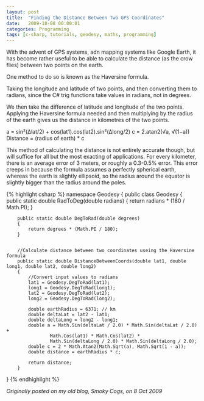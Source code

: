 ```yaml
---
layout: post
title:  "Finding the Distance Between Two GPS Coordinates"
date:   2009-10-08 00:00:01
categories: Programming
tags: [c-sharp, tutorials, geodesy, maths, programming]
---
```


With the advent of GPS systems, adn mapping systems like Google Earth, it has become rather useful to be able to calculate the distance (as the crow flies) between two points on the earth.

One method to do so is known as the Haversine formula.

Taking the longitude and latitude of two points, and then converting them to radians, since the C&#35; trig functions take values in radians, not in degrees.

We then take the difference of latitude and longitude of the two points. Applying the Haversine formula needed and then multiplying by the radius of the earth gives us the distance in kilometres of the two points.

a = sin²(Δlat/2) + cos(lat1).cos(lat2).sin²(Δlong/2)
c = 2.atan2(√a, √(1−a))
Distance = (radius of earth) * c

This method of calculating the distance is not entirely accurate though, but will suffice for all but the most exacting of applications. For every kilometer, there is an average error of 3 meters, or roughly a 0.3-0.5% error. This error creeps in because the formula assumes a perfectly spherical earth, whereas the earth is slightly ellipsoid, so the radius around the equator is slightly bigger than the radius around the poles.
<!--more-->

{% highlight csharp %}
namespace Geodesy
{
    public class Geodesy
    {
        public static double RadToDeg(double radians)
        {
            return radians * (180 / Math.PI);
        }

        public static double DegToRad(double degrees)
        {
            return degrees * (Math.PI / 180);
        }


        //Calculate distance between two coordinates useing the Haversine formula
        public static double DistanceBetweenCoords(double lat1, double long1, double lat2, double long2)
        {
            //Convert input values to radians
            lat1 = Geodesy.DegToRad(lat1);
            long1 = Geodesy.DegToRad(long1);
            lat2 = Geodesy.DegToRad(lat2);
            long2 = Geodesy.DegToRad(long2);

            double earthRadius = 6371; // km
            double deltaLat = lat2 - lat1;
            double deltaLong = long2 - long1;
            double a = Math.Sin(deltaLat / 2.0) * Math.Sin(deltaLat / 2.0) +
                    Math.Cos(lat1) * Math.Cos(lat2) *
                    Math.Sin(deltaLong / 2.0) * Math.Sin(deltaLong / 2.0);
            double c = 2 * Math.Atan2(Math.Sqrt(a), Math.Sqrt(1 - a));
            double distance = earthRadius * c;

            return distance;
        }

}
{% endhighlight %}

_Originally posted on my old blog, Smoky Cogs, on 8 Oct 2009_
